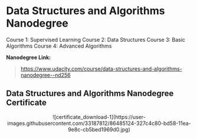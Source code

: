 # Data Structures and Algorithms Nanodegree

Course 1: Supervised Learning
Course 2: Data Structures
Course 3: Basic Algorithms
Course 4: Advanced Algorithms


**Nanodegree Link:**
> https://www.udacity.com/course/data-structures-and-algorithms-nanodegree--nd256

## Data Structures and Algorithms Nanodegree Certificate

<p align="center">
 ![certificate_download-1](https://user-images.githubusercontent.com/33187812/86485124-327c4c80-bd58-11ea-9e8c-cb5bed1969d0.jpg)
</p>
